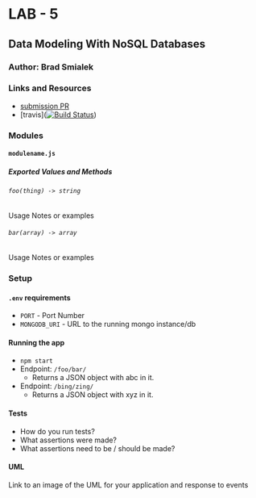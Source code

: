 
# LAB - 5 

## Data Modeling With NoSQL Databases

### Author: Brad Smialek

### Links and Resources
* [submission PR](https://github.com/brad-smialek-401-advanced-javascript/lab-class-5-buffers/pull/1)
* [travis]([![Build Status](https://www.travis-ci.com/brad-smialek-401-advanced-javascript/lab-class-5-buffers.svg?branch=master)](https://www.travis-ci.com/brad-smialek-401-advanced-javascript/lab-class-5-buffers))


### Modules
#### `modulename.js`
##### Exported Values and Methods

###### `foo(thing) -> string`
Usage Notes or examples

###### `bar(array) -> array`
Usage Notes or examples

### Setup
#### `.env` requirements
* `PORT` - Port Number
* `MONGODB_URI` - URL to the running mongo instance/db

#### Running the app
* `npm start`
* Endpoint: `/foo/bar/`
  * Returns a JSON object with abc in it.
* Endpoint: `/bing/zing/`
  * Returns a JSON object with xyz in it.
  
#### Tests
* How do you run tests?
* What assertions were made?
* What assertions need to be / should be made?

#### UML
Link to an image of the UML for your application and response to events
